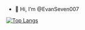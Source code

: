 - 👋 Hi, I’m @EvanSeven007

[![Top Langs](https://github-readme-stats.vercel.app/api/top-langs/?username=EvanSeven007&layout=compact&theme=merko&count_private=true)](https://github.com/anuraghazra/github-readme-stats)

<!---
EvanSeven007/EvanSeven007 is a ✨ special ✨ repository because its `README.md` (this file) appears on your GitHub profile.
You can click the Preview link to take a look at your changes.
--->

